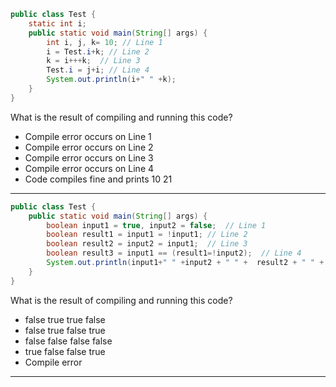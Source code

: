 ```java
public class Test {
    static int i;
    public static void main(String[] args) {
        int i, j, k= 10; // Line 1
        i = Test.i+k; // Line 2
        k = i+++k;  // Line 3
        Test.i = j+i; // Line 4
        System.out.println(i+" " +k);
    }
}
```
What is the result of compiling and running this code?

- Compile error occurs on Line 1
- Compile error occurs on Line 2
- Compile error occurs on Line 3
- Compile error occurs on Line 4
- Code compiles fine and prints 10 21
 ---

```java
public class Test {
    public static void main(String[] args) {
        boolean input1 = true, input2 = false;  // Line 1
        boolean result1 = input1 = !input1; // Line 2
        boolean result2 = input2 = input1;  // Line 3
        boolean result3 = input1 == (result1=!input2);  // Line 4
        System.out.println(input1+" " +input2 + " " +  result2 + " " + result3);
    }
}
```
What is the result of compiling and running this code?

- false true true false
- false true false true
- false false false false
- true false false true
- Compile error
 ---